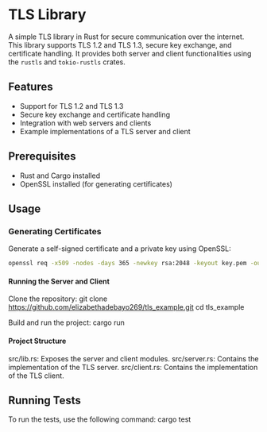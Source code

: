 # TLS Library

A simple TLS library in Rust for secure communication over the internet. This library supports TLS 1.2 and TLS 1.3, secure key exchange, and certificate handling. It provides both server and client functionalities using the `rustls` and `tokio-rustls` crates.

## Features

- Support for TLS 1.2 and TLS 1.3
- Secure key exchange and certificate handling
- Integration with web servers and clients
- Example implementations of a TLS server and client

## Prerequisites

- Rust and Cargo installed
- OpenSSL installed (for generating certificates)

## Usage

### Generating Certificates

Generate a self-signed certificate and a private key using OpenSSL:

```sh
openssl req -x509 -nodes -days 365 -newkey rsa:2048 -keyout key.pem -out cert.pem -subj "/CN=localhost"
```

#### Running the Server and Client

Clone the repository: git clone https://github.com/elizabethadebayo269/tls_example.git
cd tls_example

Build and run the project: cargo run

#### Project Structure

src/lib.rs: Exposes the server and client modules.
src/server.rs: Contains the implementation of the TLS server.
src/client.rs: Contains the implementation of the TLS client.

## Running Tests

To run the tests, use the following command: cargo test
